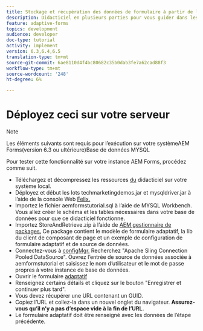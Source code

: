 ```yaml
---
title: Stockage et récupération des données de formulaire à partir de la base de données MySQL
description: Didacticiel en plusieurs parties pour vous guider dans les étapes de stockage et de récupération des données de formulaire
feature: adaptive-forms
topics: development
audience: developer
doc-type: tutorial
activity: implement
version: 6.3,6.4,6.5
translation-type: tm+mt
source-git-commit: 6ae8110d4f4bc80682c35b0dab3fe7a62cad88f3
workflow-type: tm+mt
source-wordcount: '248'
ht-degree: 6%

---
```



# Déployez ceci sur votre serveur

>[!NOTE]
Les éléments suivants sont requis pour l’exécution sur votre systèmeAEM Forms(version 6.3 ou ultérieure)Base de données MYSQL

Pour tester cette fonctionnalité sur votre instance AEM Forms, procédez comme suit.

* Téléchargez et décompressez les ressources [du](assets/store-retrieve-form-data.zip) didacticiel sur votre système local.
* Déployez et début les lots techmarketingdemos.jar et mysqldriver.jar à l’aide de la console Web [Felix.](http://localhost:4502/system/console/configMgr)
* Importez le fichier aemformstutorial.sql à l’aide de MYSQL Workbench. Vous allez créer le schéma et les tables nécessaires dans votre base de données pour que ce didacticiel fonctionne.
* Importez StoreAndRetrieve.zip à l’aide de [AEM gestionnaire de packages.](http://localhost:4502/crx/packmgr/index.jsp) Ce package contient le modèle de formulaire adaptatif, la lib du client de composant de page et un exemple de configuration de formulaire adaptatif et de source de données.
* Connectez-vous à [configMgr.](http://localhost:4502/system/console/configMgr) Recherchez &quot;Apache Sling Connection Pooled DataSource&quot;. Ouvrez l’entrée de source de données associée à aemformstutorial et saisissez le nom d’utilisateur et le mot de passe propres à votre instance de base de données.
* Ouvrir le formulaire [adaptatif](http://localhost:4502/content/dam/formsanddocuments/demostoreandretrieveformdata/jcr:content?wcmmode=disabled)
* Renseignez certains détails et cliquez sur le bouton &quot;Enregistrer et continuer plus tard&quot;.
* Vous devez récupérer une URL contenant un GUID.
* Copiez l’URL et collez-la dans un nouvel onglet du navigateur. **Assurez-vous qu’il n’y a pas d’espace vide à la fin de l’URL.**
* Le formulaire adaptatif doit être renseigné avec les données de l’étape précédente.
